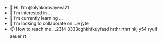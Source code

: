 - 👋 Hi, I’m @olyakorovayeva21
- 👀 I’m interested in ...
- 🌱 I’m currently learning ...
- 💞️ I’m looking to collaborate on ...e jyte
- 📫 How to reach me ...2314   3333cghkhfkuyfasd hrthr rthrt hkj y54
ryulf aeuer  rt
<!---
olyakorovayeva21/olyakorovayeva21 is a ✨ special ✨ repository because its `README.md` (this file) appears on your GitHub profile.
You can click the Preview link to take a look at your changes.
--->

